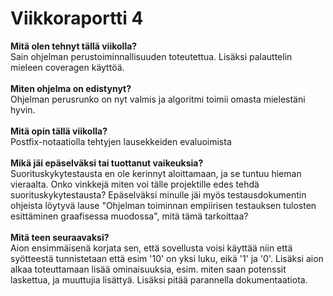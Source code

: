 <h1>Viikkoraportti 4</h1>
<b>Mitä olen tehnyt tällä viikolla?</b><br>
Sain ohjelman perustoiminnallisuuden toteutettua. Lisäksi palauttelin mieleen coveragen käyttöä. <br>
<br>
<b>Miten ohjelma on edistynyt?</b><br>
Ohjelman perusrunko on nyt valmis ja algoritmi toimii omasta mielestäni hyvin.
<br>
<br>
<b>Mitä opin tällä viikolla?</b><br>
Postfix-notaatiolla tehtyjen lausekkeiden evaluoimista<br>
<br>
<b>Mikä jäi epäselväksi tai tuottanut vaikeuksia?</b><br>
Suorituskykytestausta en ole kerinnyt aloittamaan, ja se tuntuu hieman vieraalta. Onko vinkkejä miten voi tälle projektille edes tehdä suorituskykytestausta? Epäselväksi minulle jäi myös testausdokumentin ohjeista löytyvä lause "Ohjelman toiminnan empiirisen testauksen tulosten esittäminen graafisessa muodossa", mitä tämä tarkoittaa?
<br>
<br>
<b>Mitä teen seuraavaksi?</b><br>
Aion ensimmäisenä korjata sen, että sovellusta voisi käyttää niin että syötteestä tunnistetaan että esim '10' on yksi luku, eikä '1' ja '0'.
Lisäksi aion alkaa toteuttamaan lisää ominaisuuksia, esim. miten saan potenssit laskettua, ja muuttujia lisättyä. Lisäksi pitää parannella dokumentaatiota.
